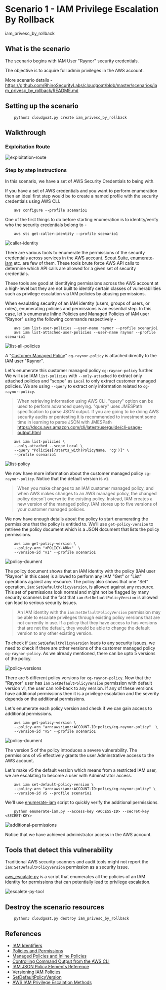 # Scenario 1 - IAM Privilege Escalation By Rollback

iam_privesc_by_rollback

## What is the scenario

The scenario begins with IAM User "Raynor" security credentials.

The objective is to acquire full admin privileges in the AWS account.

More scenario details - https://github.com/RhinoSecurityLabs/cloudgoat/blob/master/scenarios/iam_privesc_by_rollback/README.md

## Setting up the scenario

        python3 cloudgoat.py create iam_privesc_by_rollback

## Walkthrough

### Exploitation Route

![exploitation-route](imgs/scenario1-9.png)

### Step by step instructions

In this scenario, we have a set of AWS Security Credentials to being with.

If you have a set of AWS credentials and you want to perform enumeration then an ideal first step would be to create a named profile with the security credentials using AWS CLI.

        aws configure --profile scenario1

One of the first things to do before starting enumeration is to identity/verify who the security credentials belong to - 

        aws sts get-caller-identity --profile scenario1

![caller-identity](imgs/scenario1-1.png)

There are various tools to enumerate the permissions of the security credentials across services in the AWS account. [Scout Suite](https://github.com/nccgroup/ScoutSuite), [enumerate-iam](https://github.com/andresriancho/enumerate-iam) etc. are few of them. These tools brute force AWS API calls to determine which API calls are allowed for a given set of security credentials.

These tools are good at identifying permissions across the AWS account at a high-level but they are not built to identify certain classes of vulnerabilities such as privilege escalation via IAM policies by abusing permissions.

When evaulating security of an IAM identity (users, groups of users, or roles), enumerating policies and permissions is an essential step. In this case, let's enumerate Inline Policies and Managed Policies of  IAM user "Raynor" using the following commands respectively - 

        aws iam list-user-policies --user-name raynor --profile scenario1
        aws iam list-attached-user-policies --user-name raynor --profile scenario1

![list-all-policies](imgs/scenario1-3.png)

A "[Customer Managed Policy](https://docs.aws.amazon.com/acm/latest/userguide/authen-custmanagedpolicies.html)" `cg-raynor-policy` is attached directly to the IAM user "Raynor".

Let's enumerate this customer managed policy `cg-raynor-policy` further. We will use IAM `list-policies` with `--only-attached` to extract only attached policies and "scope" as `Local` to only extract customer managed policies. We are using `--query` to extract only information related to `cg-raynor-policy`. 

> When retrieving information using AWS CLI. "query" option can be used to perform advanced querying. "query" uses JMESPath specification to parse JSON output. If you are going to be doing AWS security audits or pentesting it is recommended to investment some time in learning to parse JSON with JMESPath https://docs.aws.amazon.com/cli/latest/userguide/cli-usage-output.html


        aws iam list-policies \
        --only-attached --scope Local \
        --query "Policies[?starts_with(PolicyName, 'cg')]" \
        --profile scenario1


![list-policy](imgs/scenario1-4.png) 

We now have more information about the customer managed policy `cg-raynor-policy`. Notice that the default version is `v1`.

> When you make changes to an IAM customer managed policy, and when AWS makes changes to an AWS managed policy, the changed policy doesn't overwrite the existing policy. Instead, IAM creates a new version of the managed policy. IAM stores up to five versions of your customer managed policies.

We now have enough details about the policy to start enumerating the permissions that the policy is entitled to. We'll use `get-policy-version` to retrieve the policy document which is a JSON document that lists the policy permissions.

        aws iam get-policy-version \
        --policy-arn "<POLICY-ARN>"  \
        --version-id "v1" --profile scenario1

![policy-doument](imgs/scenario1-5.png)

The policy document shows that an IAM identity with the policy (IAM user "Raynor" in this case) is allowed to perform any IAM "Get" or "List" operations against any resource. The policy also shows that one "Set" operation, `iam:SetDefaultPolicyVersion`, is allowed against any resource. This set of permissions look normal and might not be flagged by many security scanners but the fact that `iam:SetDefaultPolicyVersion` is allowed can lead to serious security issues. 

> An IAM identity with the `iam:SetDefaultPolicyVersion` permission may be able to escalate privileges through existing policy versions that are not currently in use. If a policy that they have access to has versions that are not the default, they would be able to change the default version to any other existing version.

To check if `iam:SetDefaultPolicyVersion` leads to any security issues, we need to check if there are other versions of the customer managed policy `cg-raynor-policy`. As we already mentioned, there can be upto 5 versions of the policy.

![policy-versions](imgs/scenario1-6.png)

There are 5 different policy versions for `cg-raynor-policy`. Now that the "Raynor" user has `iam:SetDefaultPolicyVersion` permission with default version v1, the user can roll-back to any version. If any of these versions have additional permissions then it is a privilege escalation and the severity depends on the additional permissions.

Let's enumerate each policy version and check if we can gain access to additional permissions.

        aws iam get-policy-version \
        --policy-arn "arn:aws:iam::ACCOUNT-ID:policy/cg-raynor-policy"  \
        --version-id "v5" --profile scenario1

![policy-doument](imgs/scenario1-7.png)

The version 5 of the policy introduces a severe vulnerability. The permissions of v5 effectively grants the user Adminstrative access to the AWS account.

Let's make v5 the default version which means from a restricted IAM user, we are escalating to become a user with Adminstrator access.

        aws iam set-default-policy-version \
        --policy-arn "arn:aws:iam::ACCOUNT-ID:policy/cg-raynor-policy" \
        --version-id v5 --profile scenario1

We'll use [enumerate-iam](https://github.com/andresriancho/enumerate-iam) script to quickly verify the additional permissions. 

        python enumerate-iam.py --access-key <ACCESS-ID> --secret-key <SECRET-KEY>

![additional-permissions](imgs/scenario1-8.png)

Notice that we have achieved administrator access in the AWS account.

## Tools that detect this vulnerability

Traditional AWS security scanners and audit tools might not report the `iam:SetDefaultPolicyVersion` permission as a security issue.

[aws_escalate.py](https://github.com/RhinoSecurityLabs/Security-Research/blob/master/tools/aws-pentest-tools/aws_escalate.py) is a script that enumerates all the policies of an IAM identity for permissions that can potentially lead to privilege escalation. 

![escalete-py-tool](imgs/scenario1-2.png)

## Destroy the scenario resources

        python3 cloudgoat.py destroy iam_privesc_by_rollback

## References

- [IAM Identifiers](https://docs.aws.amazon.com/IAM/latest/UserGuide/reference_identifiers.html)
- [Policies and Permissions](https://docs.aws.amazon.com/IAM/latest/UserGuide/access_policies.html)
- [Managed Policies and Inline Policies](https://docs.aws.amazon.com/IAM/latest/UserGuide/access_policies_managed-vs-inline.html)
- [Controlling Command Output from the AWS CLI](https://docs.aws.amazon.com/cli/latest/userguide/cli-usage-output.html)
- [IAM JSON Policy Elements Reference](https://docs.aws.amazon.com/IAM/latest/UserGuide/reference_policies_elements.html)
- [Versioning IAM Policies](https://docs.aws.amazon.com/IAM/latest/UserGuide/access_policies_managed-versioning.html)
- [SetDefaultPolicyVersion](https://docs.aws.amazon.com/IAM/latest/APIReference/API_SetDefaultPolicyVersion.html)
- [AWS IAM Privilege Escalation Methods](https://github.com/RhinoSecurityLabs/AWS-IAM-Privilege-Escalation)
